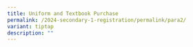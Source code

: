 ```yaml
---
title: Uniform and Textbook Purchase
permalink: /2024-secondary-1-registration/permalink/para2/
variant: tiptap
description: ""
---
```

